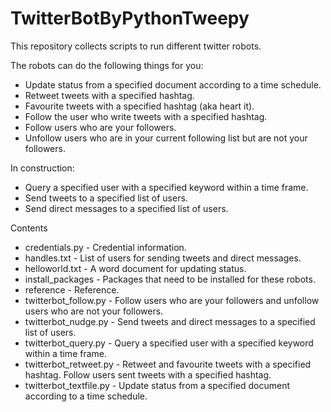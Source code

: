 # TwitterBotByPythonTweepy
This repository collects scripts to run different twitter robots. 

The robots can do the following things for you:
- Update status from a specified document according to a time schedule.
- Retweet tweets with a specified hashtag.
- Favourite tweets with a specified hashtag (aka heart it).
- Follow the user who write tweets with a specified hashtag.
- Follow users who are your followers. 
- Unfollow users who are in your current following list but are not your followers.


In construction:
- Query a specified user with a specified keyword within a time frame.
- Send tweets to a specified list of users.
- Send direct messages to a specified list of users.

Contents
+ credentials.py	        - Credential information.
+ handles.txt	            - List of users for sending tweets and direct messages.
+ helloworld.txt	        - A word document for updating status.
+ install_packages	      - Packages that need to be installed for these robots.
+ reference	              - Reference.
+ twitterbot_follow.py    - Follow users who are your followers and unfollow users who are not your followers.
+ twitterbot_nudge.py	    - Send tweets and direct messages to a specified list of users.
+ twitterbot_query.py     - Query a specified user with a specified keyword within a time frame.
+ twitterbot_retweet.py   - Retweet and favourite tweets with a specified hashtag. Follow users sent tweets with a specified hashtag.
+ twitterbot_textfile.py	- Update status from a specified document according to a time schedule.

